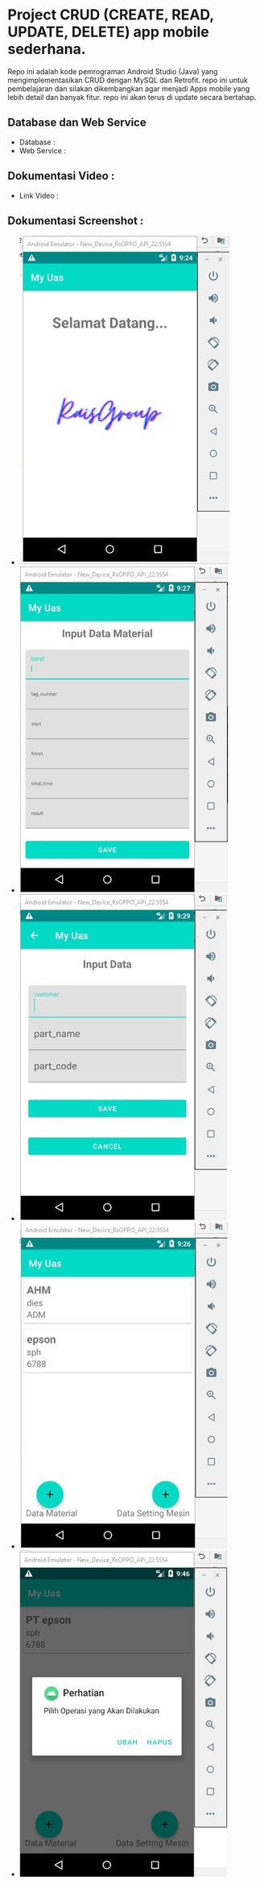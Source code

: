 # Project CRUD (CREATE, READ, UPDATE, DELETE) app mobile sederhana.

Repo ini adalah kode pemrograman Android Studio (Java) yang mengimplementasikan CRUD dengan MySQL dan Retrofit.
repo ini untuk pembelajaran dan silakan dikembangkan agar menjadi Apps mobile yang lebih detail dan banyak fitur.
repo ini akan terus di update secara bertahap.
## Database dan Web Service
* Database :
* Web Service :
## Dokumentasi Video :
* Link Video :
## Dokumentasi Screenshot :
* ![img](https://github.com/raissaputra/my_uas_mobile/blob/main/app/src/main/res/drawable/splash.png)
* ![img](https://github.com/raissaputra/my_uas_mobile/blob/main/app/src/main/res/drawable/i_material.png)
* ![img](https://github.com/raissaputra/my_uas_mobile/blob/main/app/src/main/res/drawable/i_prod.png)
* ![img](https://github.com/raissaputra/my_uas_mobile/blob/main/app/src/main/res/drawable/input.png)
* ![img](https://github.com/raissaputra/my_uas_mobile/blob/main/app/src/main/res/drawable/ubah.png)

